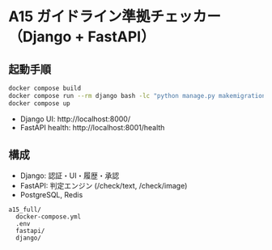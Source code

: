# A15 ガイドライン準拠チェッカー（Django + FastAPI）

## 起動手順
```bash
docker compose build
docker compose run --rm django bash -lc "python manage.py makemigrations core && python manage.py migrate && python manage.py createsuperuser"
docker compose up
```

- Django UI: http://localhost:8000/
- FastAPI health: http://localhost:8001/health

## 構成
- Django: 認証・UI・履歴・承認
- FastAPI: 判定エンジン (/check/text, /check/image)
- PostgreSQL, Redis
```
a15_full/
  docker-compose.yml
  .env
  fastapi/
  django/
```
